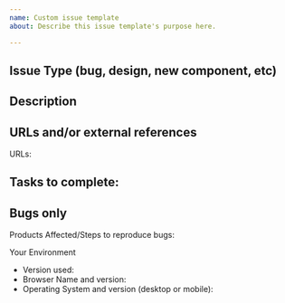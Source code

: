 ```yaml
---
name: Custom issue template
about: Describe this issue template's purpose here.

---
```

## Issue Type (bug, design, new component, etc)
<!--- Input issue type here -->

## Description
<!--- Replace this text with a summary of the issue -->

## URLs and/or external references
<!--- Include any other details or links related to the issue --> 
URLs:

## Tasks to complete:

## Bugs only
Products Affected/Steps to reproduce bugs:

Your Environment
* Version used:
* Browser Name and version:
* Operating System and version (desktop or mobile):
